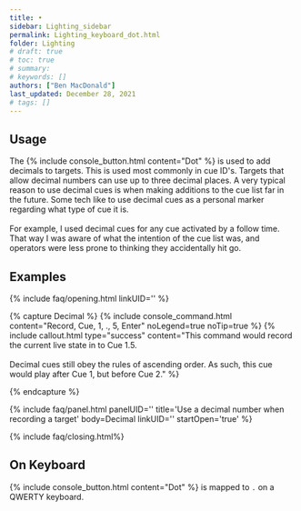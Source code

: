 ```yaml
---
title: •
sidebar: Lighting_sidebar
permalink: Lighting_keyboard_dot.html
folder: Lighting
# draft: true
# toc: true
# summary: 
# keywords: []
authors: ["Ben MacDonald"]
last_updated: December 28, 2021
# tags: []
---
```


## Usage
The {% include console_button.html content="Dot" %} is used to add decimals to targets. This is used most commonly in cue ID's. Targets that allow decimal numbers can use up to three decimal places. A very typical reason to use decimal cues is when making additions to the cue list far in the future. Some tech like to use decimal cues as a personal marker regarding what type of cue it is.<br><br>
For example, I used decimal cues for any cue activated by a follow time. That way I was aware of what the intention of the cue list was, and operators were less prone to thinking they accidentally hit go.
## Examples
<!-- Leave the linkID blank if you want to be able to open multiple sections at once.
Otherwise, only one panel can be open at a time per linkUID.
panelUID must be unique to all other faq panels on this page -->

{% include faq/opening.html linkUID='' %}

{% capture Decimal %}
{% include console_command.html content="Record, Cue, 1, ., 5, Enter" noLegend=true noTip=true %}
{% include callout.html type="success" content="This command would record the current live state in to Cue 1.5.<br><br>Decimal cues still obey the rules of ascending order. As such, this cue would play after Cue 1, but before Cue 2." %}

{% endcapture %}


{% include faq/panel.html panelUID='' title='Use a decimal number when recording a target' body=Decimal linkUID='' startOpen='true' %}

{% include faq/closing.html%}


## On Keyboard
{% include console_button.html content="Dot" %} is mapped to `.` on a QWERTY keyboard.